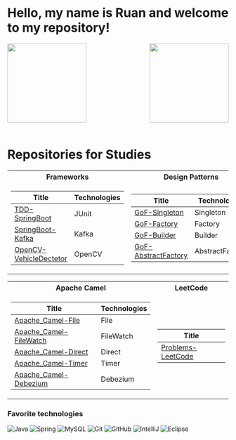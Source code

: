 # Hello, my name is Ruan and welcome to my repository!

<div>
  <img  height="180em" src="https://github-readme-stats.vercel.app/api?username=Ruank07&show_icons=true&theme=midnight-purple&include_all_commits=true&count_private=true"/>
  <img align="right" height="180em" src="https://github-readme-stats.vercel.app/api/top-langs/?username=Ruank07&layout=compact&langs_count=16&theme=midnight-purple"/>
</div>
<br>

# Repositories for Studies

<table>
  <tr><th> Frameworks </th><th>Design Patterns</th></tr>
  <tr><td>

  |Title | Technologies|
  |--|--|
  | [TDD-SpringBoot](https://github.com/RuanK07/TDD-SpringBoot) | JUnit |
  | [SpringBoot-Kafka](https://github.com/RuanK07/SpringBoot-Kafka) | Kafka |
  | [OpenCV-VehicleDectetor](https://github.com/RuanK07/OpenCV-VehicleDectetor) | OpenCV |

  </td><td>

  |Title | Technologies|
  |--|--|
  | [GoF-Singleton](https://github.com/RuanK07/GoF-Singleton) | Singleton |
  | [GoF-Factory](https://github.com/RuanK07/GoF-Factory) | Factory |
  | [GoF-Builder](https://github.com/RuanK07/GoF-Builder) | Builder |
  | [GoF-AbstractFactory](https://github.com/RuanK07/GoF-AbstractFactory) | AbstractFactory |

</td></tr> </table>

<table>
  <tr><th>Apache Camel</th><th>LeetCode</th></tr>
  <tr><td>

  |Title | Technologies|
  |--|--|
  | [Apache_Camel-File](https://github.com/RuanK07/Apache_Camel-File) | File |
  | [Apache_Camel-FileWatch](https://github.com/RuanK07/Apache_Camel-FileWatch) | FileWatch |
  | [Apache_Camel-Direct](https://github.com/RuanK07/Apache_Camel-Direct) | Direct |
  | [Apache_Camel-Timer](https://github.com/RuanK07/Apache_Camel-Timer) | Timer |
  | [Apache_Camel-Debezium](https://github.com/RuanK07/Apache_Camel-Debezium) | Debezium |

  </td><td>

  |Title |
  |--|
  | [Problems-LeetCode](https://github.com/RuanK07/Problems-LeetCode) |

</td></tr> </table>
   

### Favorite technologies
![Java](https://img.shields.io/badge/-Java-007396?style=flat-square&logo=java)
![Spring](https://img.shields.io/badge/-Spring-6DB33F?style=flat-square&logo=spring&logoColor=white)
![MySQL](https://img.shields.io/badge/-MySQL-4479A1?style=flat-square&logo=mysql&logoColor=white)
![Git](https://img.shields.io/badge/-Git-black?style=flat-square&logo=git)
![GitHub](https://img.shields.io/badge/-GitHub-181717?style=flat-square&logo=github)
![IntelliJ](https://img.shields.io/badge/-IntelliJ%20IDEA-black?style=flat-square&logo=intellij-idea&logoColor=white)
![Eclipse](https://img.shields.io/badge/-Eclipse-2C2255?style=flat-square&logo=eclipse&logoColor=white)
